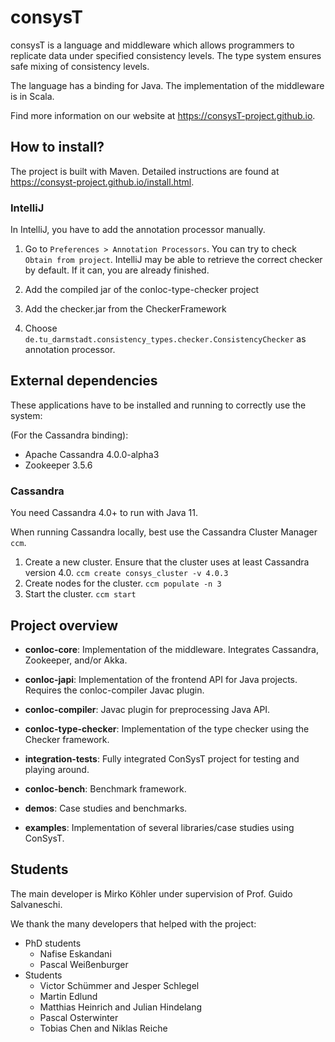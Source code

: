 # consysT

consysT is a language and middleware which allows programmers to replicate data under specified consistency levels. 
The type system ensures safe mixing of consistency levels.

The language has a binding for Java. The implementation of the middleware is in Scala.

Find more information on our website at https://consysT-project.github.io.

## How to install?

The project is built with Maven. Detailed instructions are found at https://consyst-project.github.io/install.html.

### IntelliJ

In IntelliJ, you have to add the annotation processor manually.

1. Go to `Preferences > Annotation Processors`. You can try to check `Obtain from project`.
IntelliJ may be able to retrieve the correct checker by default. If it can, you are already finished.

2. Add the compiled jar of the conloc-type-checker project

3. Add the checker.jar from the CheckerFramework

4. Choose `de.tu_darmstadt.consistency_types.checker.ConsistencyChecker` as annotation processor.  



## External dependencies

These applications have to be installed and running to correctly use the system:

(For the Cassandra binding):
* Apache Cassandra 4.0.0-alpha3
* Zookeeper 3.5.6

### Cassandra

You need Cassandra 4.0+ to run with Java 11.

When running Cassandra locally, best use the Cassandra Cluster Manager `ccm`.

1. Create a new cluster. Ensure that the cluster uses at least Cassandra version 4.0. `ccm create consys_cluster -v 4.0.3`
2. Create nodes for the cluster. `ccm populate -n 3`
3. Start the cluster. `ccm start`

## Project overview

* **conloc-core**: Implementation of the middleware. Integrates Cassandra, Zookeeper, and/or Akka.
  
* **conloc-japi**: Implementation of the frontend API for Java projects. Requires the conloc-compiler Javac plugin.

* **conloc-compiler**: Javac plugin for preprocessing Java API.

* **conloc-type-checker**: Implementation of the type checker using the 
Checker framework.

* **integration-tests**: Fully integrated ConSysT project for testing and playing around.

* **conloc-bench**: Benchmark framework.

* **demos**: Case studies and benchmarks.

* **examples**: Implementation of several libraries/case studies using ConSysT.

## Students

The main developer is Mirko Köhler under supervision of Prof. Guido Salvaneschi.

We thank the many developers that helped with the project:
* PhD students
    * Nafise Eskandani
    * Pascal Weißenburger
* Students
    * Victor Schümmer and Jesper Schlegel
    * Martin Edlund
    * Matthias Heinrich and Julian Hindelang
    * Pascal Osterwinter
    * Tobias Chen and Niklas Reiche
